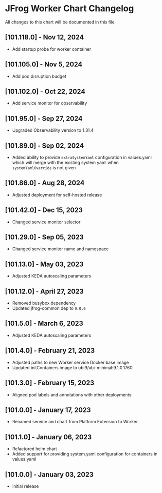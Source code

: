 # JFrog Worker Chart Changelog
All changes to this chart will be documented in this file

## [101.118.0] - Nov 12, 2024
* Add startup probe for worker container

## [101.105.0] - Nov 5, 2024
* Add pod disruption budget

## [101.102.0] - Oct 22, 2024
* Add service monitor for observability

## [101.95.0] - Sep 27, 2024
* Upgraded Observability version to 1.31.4

## [101.89.0] - Sep 02, 2024
* Added ability to provide `extraSystemYaml` configuration in values.yaml which will merge with the existing system yaml when `systemYamlOverride` is not given

## [101.86.0] - Aug 28, 2024
* Adjusted deployment for self-hosted release

## [101.42.0] - Dec 15, 2023
* Changed service monitor selector

## [101.29.0] - Sep 05, 2023
* Changed service monitor name and namespace

## [101.13.0] - May 03, 2023
* Adjusted KEDA autoscaling parameters

## [101.12.0] - April 27, 2023
* Removed busybox dependency
* Updated jfrog-common dep to `0.0.6`

## [101.5.0] - March 6, 2023
* Adjusted KEDA autoscaling parameters

## [101.4.0] - February 21, 2023
* Adjusted paths to new Worker service Docker base image
* Updated initContainers image to ubi9/ubi-minimal:9.1.0.1760

## [101.3.0] - February 15, 2023
* Aligned pod labels and annotations with other deployments

## [101.0.0] - January 17, 2023
* Renamed service and chart from Platform Extension to Worker

## [101.1.0] - January 06, 2023
* Refactored helm chart
* Added support for providing system.yaml configuration for containers in values.yaml

## [101.0.0] - January 03, 2023
* Initial release